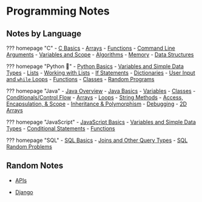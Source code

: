# Programming Notes

## Notes by Language

??? homepage "C"
    - [C Basics](c.md)
    - [Arrays](c-arrays.md)
    - [Functions](c-functions.md)
    - [Command Line Arguments](c-cl-arguments.md)
    - [Variables and Scope](c-variable-scope.md)
    - [Algorithms](c-algorithms.md)
    - [Memory](c-memory.md)
    - [Data Structures](c-data-structures.md)

??? homepage "Python :snake:"
    - [Python Basics](py.md)
    - [Variables and Simple Data Types](py-data-types.md)
    - [Lists](py-lists.md)
    - [Working with Lists](py-working-with-lists.md)
    - [If Statements](py-if-statements.md)
    - [Dictionaries](py-dictionaries.md)
    - [User Input and `while` Loops](py-user-input-while-loops.md)
    - [Functions](py-functions.md)
    - [Classes](py-classes.md)
    - [Random Programs](py-random.md)

??? homepage "Java"
    - [Java Overview](java.md)
    - [Java Basics](java-basics.md)
    - [Variables](java-variables.md)
    - [Classes](java-classes.md)
    - [Conditionals/Control Flow](java-conditionals.md)
    - [Arrays](java-arrays.md)
    - [Loops](java-loops.md)
    - [String Methods](java-string-methods.md)
    - [Access, Encapsulation, & Scope](java-access-scope.md)
    - [Inheritance & Polymorphism](java-inheritance-polymorphism.md)
    - [Debugging](java-debugging.md)
    - [2D Arrays](java-2d-arrays.md)

??? homepage "JavaScript"
    - [JavaScript Basics](js.md)
    - [Variables and Simple Data Types](js-data-types.md)
    - [Conditional Statements](js-conditionals.md)
    - [Functions](js-functions.md)

??? homepage "SQL"
    - [SQL Basics](sql.md)
    - [Joins and Other Query Types](sql-joins-and-other-queries.md)
    - [SQL Random Problems](sql-random.md)


## Random Notes

* [APIs](api.md)

* [Django](django.md)